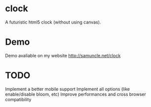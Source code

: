 # clock
A futuristic html5 clock (without using canvas).

# Demo
Demo avaliable on my website http://samuncle.net/clock

# TODO
Implement a better mobile support
Implement all options (like enable/disable bloom, etc)
Improve performances and cross browser compatibility
